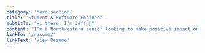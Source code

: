 ```yaml
---
category: 'hero section'
title: 'Student & Software Engineer'
subtitle: "Hi there! I'm Jeff 👋"
content: "I’m a Northwestern senior looking to make positive impact on the world through code. This space looks to achieve even a fraction of that goal and learn from others in turn. Thank you for stopping by, and enjoy!"
linkTo: '/resume/'
linkText: 'View Resume'
---
```


